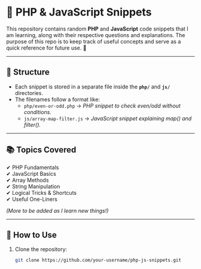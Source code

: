 # 📂 PHP & JavaScript Snippets

This repository contains random **PHP** and **JavaScript** code snippets that I am learning, along with their respective questions and explanations. The purpose of this repo is to keep track of useful concepts and serve as a quick reference for future use. 🚀  

---

## 📌 Structure

- Each snippet is stored in a separate file inside the **`php/`** and **`js/`** directories.
- The filenames follow a format like:  
  - `php/even-or-odd.php` → *PHP snippet to check even/odd without conditions.*
  - `js/array-map-filter.js` → *JavaScript snippet explaining map() and filter().*

---

## 📚 Topics Covered

✔ PHP Fundamentals  
✔ JavaScript Basics  
✔ Array Methods  
✔ String Manipulation  
✔ Logical Tricks & Shortcuts  
✔ Useful One-Liners  

_(More to be added as I learn new things!)_

---

## 🚀 How to Use

1. Clone the repository:
   ```sh
   git clone https://github.com/your-username/php-js-snippets.git
